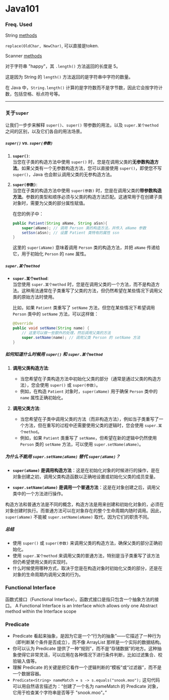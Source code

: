 <h1>Java101</h1>

<h3>Freq. Used</h3>
<p>String <a href="https://www.w3schools.com/java/java_ref_string.asp">methods</a></p>
<p><code>replace(OldChar, NewChar)</code>, 可以直接是token.</p>
<p>Scanner <a href="https://docs.oracle.com/javase/7/docs/api/java/util/Scanner.html">methods</a></p>

<p>对于字符串 "happy"，其 <code>.length()</code> 方法返回的长度是 5。</p>
<p>这是因为 String 的 <code>length()</code> 方法返回的是字符串中字符的数量。</p>
<p>在 Java 中，<code>String.length()</code> 计算的是字符数而不是字节数，因此它会按字符计数，包括空格、标点符号等。</p>

---

### 关于`super` <br>
让我们一步步来解释 `super()`、`super()` 带参数的用法，以及 `super.某个method` 之间的区别，以及它们各自的用法场景。

##### `super()` vs. `super(参数)`

1. **`super()`**:  
   当您在子类的构造方法中使用 `super()` 时，您是在调用父类的**无参数构造方法**。如果父类有一个无参数构造方法，您可以直接使用 `super()`，即使您不写 `super()`，Java 也会默认调用父类的无参构造方法。

2. **`super(参数)`**:  
   当您在子类的构造方法中使用 `super(参数)` 时，您是在调用父类的**带参数构造方法**。参数的类型和顺序必须与父类的构造方法匹配。这通常用于在创建子类对象时，需要为父类的部分属性赋值。

   在您的例子中：
   ```java
   public Patient(String aName, String aSsn){
       super(aName); // 调用 Person 类的构造方法，并传入 aName 参数
       setSsn(aSsn); // 设置 Patient 类特有的属性 ssn
   }
   ```
   这里的 `super(aName)` 意味着调用 `Person` 类的构造方法，并把 `aName` 传递给它，用于初始化 `Person` 的 `name` 属性。

##### `super.某个method`

- **`super.某个method`**:  
  当您使用 `super.某个method` 时，您是在调用父类的一个方法，而不是构造方法。这种用法通常在子类重写了父类的方法，但仍然希望在某些情况下调用父类的原始方法时使用。

  比如，如果 `Patient` 类重写了 `setName` 方法，但您在某些情况下希望调用 `Person` 类中的 `setName` 方法，可以这样做：

  ```java
  @Override
  public void setName(String name) {
      // 这里可以做一些额外的处理，然后调用父类的方法
      super.setName(name); // 调用父类 Person 的 setName 方法
  }
  ```

##### 如何知道什么时候用 `super()` 和 `super.某个method`

1. **调用父类构造方法**:
    - 当您希望在子类构造方法中初始化父类的部分（通常是通过父类的构造方法），您会使用 `super()` 或 `super(参数)`。
    - 例如，在构造 `Patient` 对象时，`super(aName)` 用于确保 `Person` 类中的 `name` 属性正确初始化。

2. **调用父类方法**:
    - 当您希望在子类中调用父类的方法（而非构造方法），例如当子类重写了一个方法，但在重写的过程中还需要使用父类的逻辑时，您会使用 `super.某个method`。
    - 例如，如果 `Patient` 类重写了 `setName`，但希望在新的逻辑中仍然使用 `Person` 类的 `setName` 方法，可以使用 `super.setName(aName)`。

##### 为什么不能用 `super.setName(aName)` 替代 `super(aName)`？

- **`super(aName)` 是调用构造方法**：这是在初始化对象的时候进行的操作，是在对象创建之初，调用父类构造函数以正确地设置或初始化父类的成员变量。

- **`super.setName(aName)` 是调用一个普通方法**：这是在对象创建之后，调用父类中的一个方法进行操作。

构造方法和普通方法是不同的概念，构造方法是用来创建和初始化对象的，必须在对象创建时执行。而普通方法可以在对象存在的整个生命周期内随时调用。因此，`super(aName)` 不能被 `super.setName(aName)` 取代，因为它们的职责不同。

##### 总结

- 使用 `super()` 或 `super(参数)` 来调用父类的构造方法，确保父类的部分正确初始化。
- 使用 `super.某个method` 来调用父类的普通方法，特别是当子类重写了该方法但仍希望使用父类的实现时。
- 什么时候使用哪种方式，取决于您是在构造对象时初始化父类的部分，还是在对象的生命周期内调用父类的行为。


### Functional Interface
函数式接口（Functional Interface）。函数式接口是指只包含一个抽象方法的接口。
A Functional Interface is an Interface which allows only one Abstract method within the Interface scope

### Predicate<String>
- Predicate 看起来抽象，是因为它是一个“行为的抽象”——它描述了一种行为（即判断某个条件是否成立），而不像 ArrayList 那样是一个实际的数据结构。  
- 你可以认为 Predicate 提供了一种“规则”，而不是“存储数据”的地方。这种抽象使得它非常灵活，可以应用在各种情况下进行条件判断，比如过滤集合、校验输入值等。  
- 理解 Predicate 的关键是把它看作一个逻辑判断的“模板”或“过滤器”，而不是一个数据容器。
- `Predicate<String> nameMatch = s -> s.equals("snook.moo");` 这句代码可以用自然语言描述为：“创建了一个名为 nameMatch 的 Predicate 对象，它用于检查某个字符串是否等于 "snook.moo"。”
